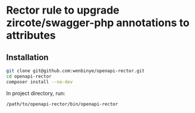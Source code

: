 # Rector rule to upgrade zircote/swagger-php annotations to attributes

## Installation

```bash
git clone git@github.com:wenbinye/openapi-rector.git
cd openapi-rector
composer install --no-dev
```

In project directory, run:

```bash
/path/to/openapi-rector/bin/openapi-rector
```


